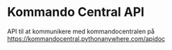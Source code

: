 # Kommando Central API

API til at kommunikere med kommandocentralen på https://kommandocentral.pythonanywhere.com/apidoc
